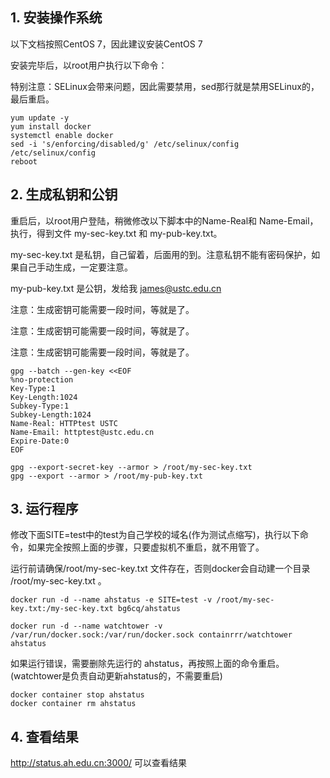 
## 1. 安装操作系统

   以下文档按照CentOS 7，因此建议安装CentOS 7

   安装完毕后，以root用户执行以下命令：

   特别注意：SELinux会带来问题，因此需要禁用，sed那行就是禁用SELinux的，最后重启。

```
yum update -y
yum install docker
systemctl enable docker
sed -i 's/enforcing/disabled/g' /etc/selinux/config /etc/selinux/config
reboot
```

## 2. 生成私钥和公钥

重启后，以root用户登陆，稍微修改以下脚本中的Name-Real和 Name-Email，执行，得到文件 my-sec-key.txt 和 my-pub-key.txt。

my-sec-key.txt 是私钥，自己留着，后面用的到。注意私钥不能有密码保护，如果自己手动生成，一定要注意。

my-pub-key.txt 是公钥，发给我  james@ustc.edu.cn 

注意：生成密钥可能需要一段时间，等就是了。

注意：生成密钥可能需要一段时间，等就是了。

注意：生成密钥可能需要一段时间，等就是了。

```
gpg --batch --gen-key <<EOF
%no-protection
Key-Type:1
Key-Length:1024
Subkey-Type:1
Subkey-Length:1024
Name-Real: HTTPtest USTC
Name-Email: httptest@ustc.edu.cn
Expire-Date:0
EOF

gpg --export-secret-key --armor > /root/my-sec-key.txt
gpg --export --armor > /root/my-pub-key.txt
```

## 3. 运行程序

修改下面SITE=test中的test为自己学校的域名(作为测试点缩写)，执行以下命令，如果完全按照上面的步骤，只要虚拟机不重启，就不用管了。

运行前请确保/root/my-sec-key.txt 文件存在，否则docker会自动建一个目录  /root/my-sec-key.txt 。

```
docker run -d --name ahstatus -e SITE=test -v /root/my-sec-key.txt:/my-sec-key.txt bg6cq/ahstatus 

docker run -d --name watchtower -v /var/run/docker.sock:/var/run/docker.sock containrrr/watchtower ahstatus
```

如果运行错误，需要删除先运行的 ahstatus，再按照上面的命令重启。(watchtower是负责自动更新ahstatus的，不需要重启)

```
docker container stop ahstatus
docker container rm ahstatus
```

## 4. 查看结果

http://status.ah.edu.cn:3000/ 可以查看结果 
